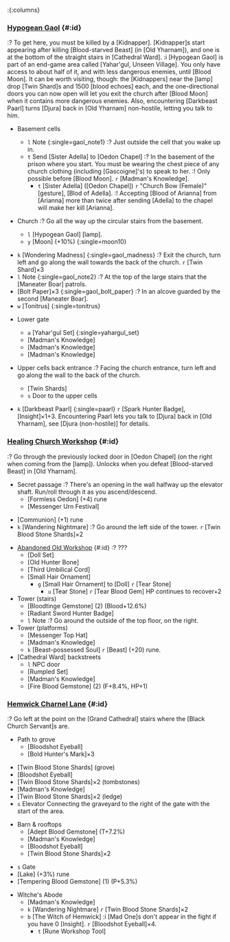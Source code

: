 :{:columns}



### [Hypogean Gaol](@) {#:id}
:? To get here, you must be killed by a [Kidnapper]. [Kidnapper]s start appearing after killing [Blood-starved Beast] (in [Old Yharnam]), and one is at the bottom of the straight stairs in [Cathedral Ward].
:i [Hypogean Gaol] is part of an end-game area called [Yahar'gul, Unseen Village]. You only have access to about half of it, and with less dangerous enemies, until [Blood Moon]. It can be worth visiting, though: the [Kidnappers] near the [lamp] drop [Twin Shard]s and 1500 [blood echoes] each, and the one-directional doors you can now open will let you exit the church after [Blood Moon] when it contains more dangerous enemies. Also, encountering [Darkbeast Paarl] turns [Djura] back in [Old Yharnam] non-hostile, letting you talk to him.

* Basement cells
  - `l` Note {:single=gaol_note1}
    :? Just outside the cell that you wake up in.
  - `t` Send [Sister Adella] to [Oedon Chapel]
    :? In the basement of the prison where you start. You must be wearing the chest piece of any church clothing (including [Gascoigne]'s) to speak to her.
    :! Only possible before [Blood Moon].
    `r` [Madman's Knowledge].
    - `t` [Sister Adella] ([Oedon Chapel])
      `r` "Church Bow (Female)" [gesture], [Blod of Adella].
      :! Accepting [Blood of Arianna] from [Arianna] more than twice after sending [Adella] to the chapel will make her kill [Arianna].

* Church
  :? Go all the way up the circular stairs from the basement.
  - `l` [Hypogean Gaol] [lamp].
  - `y` [Moon] (+10%) {:single=moon10}

- `k` [Wondering Madness] {:single=gaol_madness}
  :? Exit the church, turn left and go along the wall towards the back of the church.
  `r` [Twin Shard]×3
- `l` Note {:single=gaol_note2}
  :? At the top of the large stairs that the [Maneater Boar] patrols.
- [Bolt Paper]×3 {:single=gaol_bolt_paper}
  :? In an alcove guarded by the second [Maneater Boar].
- `w` [Tonitrus] {:single=tonitrus}

* Lower gate
  - `a` [Yahar'gul Set] {:single=yahargul_set}
  - [Madman's Knowledge]
  - [Madman's Knowledge]
  - [Madman's Knowledge]

* Upper cells back entrance
  :? Facing the church entrance, turn left and go along the wall to the back of the church.
  - [Twin Shards]
  - `s` Door to the upper cells

- `k` [Darkbeast Paarl] {:single=paarl}
  `r` [Spark Hunter Badge], [Insight]×1+3.
  Encountering Paarl lets you talk to [Djura] back in [Old Yharnam], see [Djura (non-hostile)] for details.
  
  
### [Healing Church Workshop](@) {#:id}
:? Go through the previously locked door in [Oedon Chapel] (on the right when coming from the [lamp]).
Unlocks when you defeat [Blood-starved Beast] in [Old Yharnam].

* Secret passage
  :? There's an opening in the wall halfway up the elevator shaft. Run/roll through it as you ascend/descend.
  - [Formless Oedon] (+4) rune
  - [Messenger Urn Festival]
- [Communion] (+1) rune
- `k` [Wandering Nightmare]
  :? Go around the left side of the tower.
  `r` [Twin Blood Stone Shards]×2
* [Abandoned Old Workshop](@) {#:id}
  :? ???
  - [Doll Set]
  - [Old Hunter Bone]
  - [Third Umbilical Cord]
  - [Small Hair Ornament]
    - `g` [Small Hair Ornament] to [Doll]
      `r` [Tear Stone]
      - `u` [Tear Stone]
        `r` [Tear Blood Gem]
        HP continues to recover+2
* Tower (stairs)
  - [Bloodtinge Gemstone] (2) (Blood+12.6%)
  - [Radiant Sword Hunter Badge]
  - `l` Note
    :? Go around the outside of the top floor, on the right.
* Tower (platforms)
  - [Messenger Top Hat]
  - [Madman's Knowledge]
  - `k` [Beast-possessed Soul]
    `r` [Beast] (+20) rune.
* [Cathedral Ward] backstreets
  - `l` NPC door
  - [Rumpled Set]
  - [Madman's Knowledge]
  - [Fire Blood Gemstone] (2) (F+8.4%, HP+1)
  

### [Hemwick Charnel Lane](@) {#:id}
:? Go left at the point on the [Grand Cathedral] stairs where the [Black Church Servant]s are.

* Path to grove
  - [Bloodshot Eyeball]
  - [Bold Hunter's Mark]×3

- [Twin Blood Stone Shards] (grove)
- [Bloodshot Eyeball]
- [Twin Blood Stone Shards]×2 (tombstones)
- [Madman's Knowledge]
- [Twin Blood Stone Shards]×2 (ledge)
- `s` Elevator
  Connecting the graveyard to the right of the gate with the start of the area.
  
* Barn & rooftops
  - [Adept Blood Gemstone] (T+7.2%)
  - [Madman's Knowledge]
  - [Bloodshot Eyeball]
  - [Twin Blood Stone Shards]×2
- `s` Gate
- [Lake] (+3%) rune
- [Tempering Blood Gemstone] (1) (P+5.3%)
* Witche's Abode
  - [Madman's Knowledge]
  - `k` [Wandering Nightmare]
    `r` [Twin Blood Stone Shards]×2
  - `b` [The Witch of Hemwick]
    :i [Mad One]s don't appear in the fight if you have 0 [Insight].
    `r` [Bloodshot Eyeball]×4.
    - `t` [Rune Workshop Tool]
    

